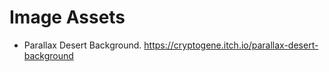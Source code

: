 Image Assets
============
- Parallax Desert Background. https://cryptogene.itch.io/parallax-desert-background 

